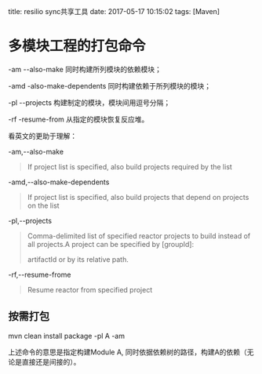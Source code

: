 title: resilio sync共享工具
date: 2017-05-17 10:15:02
tags: [Maven]

# 多模块工程的打包命令

-am --also-make 同时构建所列模块的依赖模块；

-amd -also-make-dependents 同时构建依赖于所列模块的模块；

-pl --projects <arg> 构建制定的模块，模块间用逗号分隔；

-rf -resume-from <arg> 从指定的模块恢复反应堆。

看英文的更助于理解：

-am,--also-make

> If project list is specified, also build projects required by the list

-amd,--also-make-dependents

> If project list is specified, also build projects that depend on projects on the list

-pl,--projects <arg>

> Comma-delimited list of specified reactor projects to build instead of all projects.A project can be specified by [groupId]:
>
> artifactId or by its relative path.

-rf,--resume-frome <arg>

> Resume reactor from specified project

## 按需打包

mvn clean install package -pl   A -am

上述命令的意思是指定构建Module A, 同时依据依赖树的路径，构建A的依赖（无论是直接还是间接的）。
